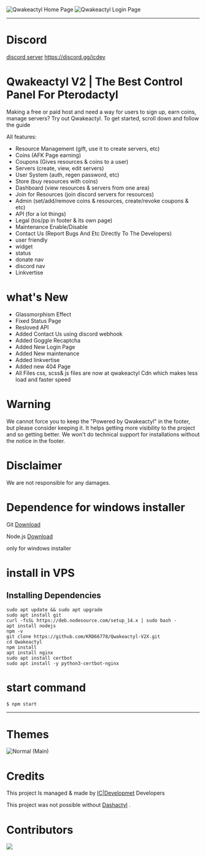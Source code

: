 ![Qwakeactyl Home Page](https://media.discordapp.net/attachments/990890523483058216/991598758624247858/unknown.png)
![Qwakeactyl Login Page](https://media.discordapp.net/attachments/990890523483058216/991597051148255353/unknown.png)
<hr>

# Discord
[discord server](https://discord.gg/k26zKJVf)
https://discord.gg/icdev

# Qwakeactyl V2 | The Best Control Panel For Pterodactyl
Making a free or paid host and need a way for users to sign up, earn coins, manage servers? Try out Qwakeactyl.
To get started, scroll down and follow the guide

All features:
- Resource Management (gift, use it to create servers, etc)
- Coins (AFK Page earning)
- Coupons (Gives resources & coins to a user)
- Servers (create, view, edit servers)
- User System (auth, regen password, etc)
- Store (buy resources with coins)
- Dashboard (view resources & servers from one area)
- Join for Resources (join discord servers for resources)
- Admin (set/add/remove coins & resources, create/revoke coupons & etc)
- API (for a lot things)
- Legal (tos/pp in footer & its own page)
- Maintenance Enable/Disable
- Contact Us (Report Bugs And Etc Directly To The Developers)
- user friendly
- widget
- status
- donate nav
- discord nav
- Linkvertise

# what's New
 - Glassmorphism Effect
 - Fixed Status Page
 - Resloved API
 - Added Contact Us using discord webhook
 - Added Goggle Recaptcha
 - Added New Login Page
 - Added New maintenance 
 - Added linkvertise
 - Added new 404 Page
 - All Files css, scss& js files are now at qwakeactyl Cdn which makes less load and faster speed 

# Warning

We cannot force you to keep the "Powered by Qwakeactyl" in the footer, but please consider keeping it. It helps getting more visibility to the project and so getting better. We won't do technical support for installations without the notice in the footer.

# Disclaimer

We are not responsible for any damages.

# Dependence for windows installer

Git [Download](https://git-scm.com/downloads)

Node.js [Download](https://nodejs.org/en/download/)

only for windows installer

# install in VPS

<h2>Installing Dependencies</h2>

`sudo apt update && sudo apt upgrade`<br>
`sudo apt install git`<br>
`curl -fsSL https://deb.nodesource.com/setup_14.x | sudo bash -`<br>
`apt install nodejs`<br>
`npm -v`<br>
`git clone https://github.com/KRD66778/Qwakeactyl-V2X.git`<br>
`cd Qwakeactyl`<br>
`npm install`<br>
`apt install nginx`<br>
`sudo apt install certbot`<br>
`sudo apt install -y python3-certbot-nginx`


# start command
```js
$ npm start
```

<hr>

# Themes

![Normal (Main)](https://media.discordapp.net/attachments/990890523483058216/991598758624247858/unknown.png)




# Credits

This project Is managed & made by [IC|Developmet](https://github.com/Team-IC) Developers

This project was not possible without [Dashactyl](https://github.com/Votion-Development/Dashactyl) .

# Contributors
<a href = "https://github.com/Qwakeactyl/Qwakeactyl/graphs/contributors">
  <img src = "https://contrib.rocks/image?repo=Qwakeactyl/Qwakeactyl-V2X"/>
</a>



